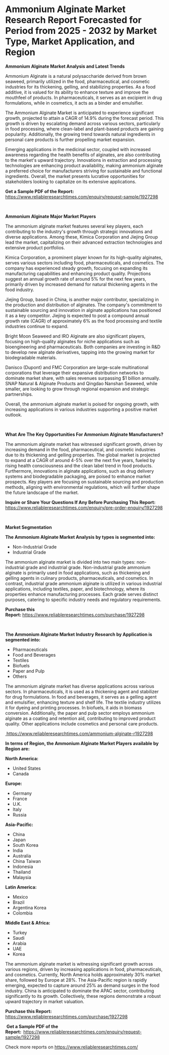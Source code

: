 <p><h1>Ammonium Alginate Market Research Report Forecasted for Period from 2025 -  2032 by Market Type, Market Application, and Region</h1></p><p><strong>Ammonium Alginate Market Analysis and Latest Trends</strong></p>
<p><p>Ammonium Alginate is a natural polysaccharide derived from brown seaweed, primarily utilized in the food, pharmaceutical, and cosmetic industries for its thickening, gelling, and stabilizing properties. As a food additive, it is valued for its ability to enhance texture and improve the mouthfeel of products. In pharmaceuticals, it serves as an excipient in drug formulations, while in cosmetics, it acts as a binder and emulsifier.</p><p>The Ammonium Alginate Market is anticipated to experience significant growth, projected to attain a CAGR of 14.9% during the forecast period. This growth is driven by escalating demand across various sectors, particularly in food processing, where clean-label and plant-based products are gaining popularity. Additionally, the growing trend towards natural ingredients in personal care products is further propelling market expansion. </p><p>Emerging applications in the medicinal sector, coupled with increased awareness regarding the health benefits of alginates, are also contributing to the market's upward trajectory. Innovations in extraction and processing technologies are enhancing product availability, making ammonium alginate a preferred choice for manufacturers striving for sustainable and functional ingredients. Overall, the market presents lucrative opportunities for stakeholders looking to capitalize on its extensive applications.</p></p>
<p><strong>Get a Sample PDF of the Report:&nbsp;</strong> <a href="https://www.reliableresearchtimes.com/enquiry/request-sample/1927298?utm_campaign=3556&utm_medium=2&utm_source=Github&utm_content=ia&utm_term=01042025&utm_id=ammonium-alginate">https://www.reliableresearchtimes.com/enquiry/request-sample/1927298</a></p>
<p>&nbsp;</p>
<p><strong>Ammonium Alginate Major Market Players</strong></p>
<p><p>The ammonium alginate market features several key players, each contributing to the industry's growth through strategic innovations and diverse applications. Among these, Kimica Corporation and Jiejing Group lead the market, capitalizing on their advanced extraction technologies and extensive product portfolios.</p><p>Kimica Corporation, a prominent player known for its high-quality alginates, serves various sectors including food, pharmaceuticals, and cosmetics. The company has experienced steady growth, focusing on expanding its manufacturing capabilities and enhancing product quality. Projections suggest an annual growth rate of around 5% for the next few years, primarily driven by increased demand for natural thickening agents in the food industry.</p><p>Jiejing Group, based in China, is another major contributor, specializing in the production and distribution of alginates. The company's commitment to sustainable sourcing and innovation in alginate applications has positioned it as a key competitor. Jiejing is expected to post a compound annual growth rate (CAGR) of approximately 6% as the food processing and textile industries continue to expand.</p><p>Bright Moon Seaweed and IRO Alginate are also significant players, focusing on high-quality alginates for niche applications such as bioengineering and pharmaceuticals. Both companies are investing in R&D to develop new alginate derivatives, tapping into the growing market for biodegradable materials.</p><p>Danisco (Dupont) and FMC Corporation are large-scale multinational corporations that leverage their expansive distribution networks to dominate market share, with sales revenues surpassing $1 billion annually. SNAP Natural & Alginate Products and Qingdao Nanshan Seaweed, while smaller, are looking to grow through regional expansion and strategic partnerships.</p><p>Overall, the ammonium alginate market is poised for ongoing growth, with increasing applications in various industries supporting a positive market outlook.</p></p>
<p>&nbsp;</p>
<p><strong>What Are The Key Opportunities For Ammonium Alginate Manufacturers?</strong></p>
<p><p>The ammonium alginate market has witnessed significant growth, driven by increasing demand in the food, pharmaceutical, and cosmetic industries due to its thickening and gelling properties. The global market is projected to expand at a CAGR of around 4-5% over the next five years, fueled by rising health consciousness and the clean label trend in food products. Furthermore, innovations in alginate applications, such as drug delivery systems and biodegradable packaging, are poised to enhance market prospects. Key players are focusing on sustainable sourcing and production methods, aligning with environmental regulations, which will further shape the future landscape of the market.</p></p>
<p><strong>Inquire or Share Your Questions If Any Before Purchasing This Report:</strong> <a href="https://www.reliableresearchtimes.com/enquiry/pre-order-enquiry/1927298?utm_campaign=3556&utm_medium=2&utm_source=Github&utm_content=ia&utm_term=01042025&utm_id=ammonium-alginate">https://www.reliableresearchtimes.com/enquiry/pre-order-enquiry/1927298</a></p>
<p>&nbsp;</p>
<p><strong>Market Segmentation</strong></p>
<p><strong>The Ammonium Alginate Market Analysis by types is segmented into:</strong></p>
<p><ul><li>Non-Industrial Grade</li><li>Industrial Grade</li></ul></p>
<p><p>The ammonium alginate market is divided into two main types: non-industrial grade and industrial grade. Non-industrial grade ammonium alginate is primarily used in food applications, such as thickening and gelling agents in culinary products, pharmaceuticals, and cosmetics. In contrast, industrial grade ammonium alginate is utilized in various industrial applications, including textiles, paper, and biotechnology, where its properties enhance manufacturing processes. Each grade serves distinct purposes, catering to specific industry needs and regulatory requirements.</p></p>
<p><strong>Purchase this Report:&nbsp;</strong><a href="https://www.reliableresearchtimes.com/purchase/1927298?utm_campaign=3556&utm_medium=2&utm_source=Github&utm_content=ia&utm_term=01042025&utm_id=ammonium-alginate">https://www.reliableresearchtimes.com/purchase/1927298</a></p>
<p>&nbsp;</p>
<p><strong>The Ammonium Alginate Market Industry Research by Application is segmented into:</strong></p>
<p><ul><li>Pharmaceuticals</li><li>Food and Beverages</li><li>Textiles</li><li>Biofuels</li><li>Paper and Pulp</li><li>Others</li></ul></p>
<p><p>The ammonium alginate market has diverse applications across various sectors. In pharmaceuticals, it is used as a thickening agent and stabilizer for drug formulations. In food and beverages, it serves as a gelling agent and emulsifier, enhancing texture and shelf life. The textile industry utilizes it for dyeing and printing processes. In biofuels, it aids in biomass conversion. Additionally, the paper and pulp sector employs ammonium alginate as a coating and retention aid, contributing to improved product quality. Other applications include cosmetics and personal care products.</p></p>
<p><a href="https://www.reliableresearchtimes.com/ammonium-alginate-r1927298?utm_campaign=3556&utm_medium=2&utm_source=Github&utm_content=ia&utm_term=01042025&utm_id=ammonium-alginate">&nbsp;https://www.reliableresearchtimes.com/ammonium-alginate-r1927298</a></p>
<p><strong>In terms of Region, the Ammonium Alginate Market Players available by Region are:</strong></p>
<p>
    <p> <strong> North America: </strong>
        <ul>
            <li>United States</li>
            <li>Canada</li>
        </ul>
        </p> 
    <p> <strong> Europe: </strong>
        <ul>
            <li>Germany</li>
            <li>France</li>
            <li>U.K.</li>
            <li>Italy</li>
            <li>Russia</li>
        </ul>
        </p> 
    <p> <strong> Asia-Pacific: </strong>
        <ul>
            <li>China</li>
            <li>Japan</li>
            <li>South Korea</li>
            <li>India</li>
            <li>Australia</li>
            <li>China Taiwan</li>
            <li>Indonesia</li>
            <li>Thailand</li>
            <li>Malaysia</li>
        </ul>
        </p> 
    <p> <strong> Latin America: </strong>
        <ul>
            <li>Mexico</li>
            <li>Brazil</li>
            <li>Argentina Korea</li>
            <li>Colombia</li>
        </ul>
        </p> 
    <p> <strong> Middle East & Africa: </strong>
        <ul>
            <li>Turkey</li>
            <li>Saudi</li>
            <li>Arabia</li>
            <li>UAE</li>
            <li>Korea</li>
        </ul>
    </p>
    </p>
<p><p>The ammonium alginate market is witnessing significant growth across various regions, driven by increasing applications in food, pharmaceuticals, and cosmetics. Currently, North America holds approximately 30% market share, followed by Europe at 28%. The Asia-Pacific region is rapidly emerging, expected to capture around 25% as demand surges in the food industry. China is anticipated to dominate the APAC sector, contributing significantly to its growth. Collectively, these regions demonstrate a robust upward trajectory in market valuation.</p></p>
<p><strong>Purchase this Report: </strong><a href="https://www.reliableresearchtimes.com/purchase/1927298?utm_campaign=3556&utm_medium=2&utm_source=Github&utm_content=ia&utm_term=01042025&utm_id=ammonium-alginate">https://www.reliableresearchtimes.com/purchase/1927298</a></p>
<p>&nbsp;<strong>Get a Sample PDF of the Report:&nbsp;&nbsp;</strong><a href="https://www.reliableresearchtimes.com/enquiry/request-sample/1927298?utm_campaign=3556&utm_medium=2&utm_source=Github&utm_content=ia&utm_term=01042025&utm_id=ammonium-alginate">https://www.reliableresearchtimes.com/enquiry/request-sample/1927298</a></p>
<p><strong></strong></p>
<p>Check more reports on <a href="https://www.reliableresearchtimes.com/?utm_campaign=3556&utm_medium=2&utm_source=Github&utm_content=ia&utm_term=01042025&utm_id=ammonium-alginate">https://www.reliableresearchtimes.com/</a></p>